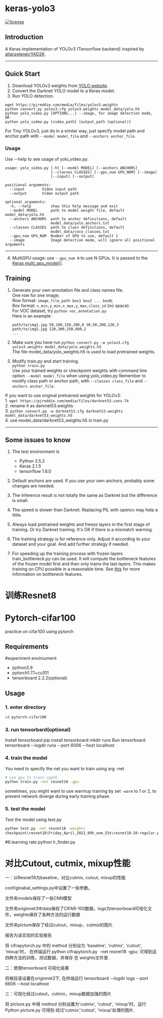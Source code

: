# keras-yolo3

[![license](https://img.shields.io/github/license/mashape/apistatus.svg)](LICENSE)

## Introduction

A Keras implementation of YOLOv3 (Tensorflow backend) inspired by [allanzelener/YAD2K](https://github.com/allanzelener/YAD2K).


---

## Quick Start

1. Download YOLOv3 weights from [YOLO website](http://pjreddie.com/darknet/yolo/).
2. Convert the Darknet YOLO model to a Keras model.
3. Run YOLO detection.

```
wget https://pjreddie.com/media/files/yolov3.weights
python convert.py yolov3.cfg yolov3.weights model_data/yolo.h5
python yolo_video.py [OPTIONS...] --image, for image detection mode, OR
python yolo_video.py [video_path] [output_path (optional)]
```

For Tiny YOLOv3, just do in a similar way, just specify model path and anchor path with `--model model_file` and `--anchors anchor_file`.

### Usage
Use --help to see usage of yolo_video.py:
```
usage: yolo_video.py [-h] [--model MODEL] [--anchors ANCHORS]
                     [--classes CLASSES] [--gpu_num GPU_NUM] [--image]
                     [--input] [--output]

positional arguments:
  --input        Video input path
  --output       Video output path

optional arguments:
  -h, --help         show this help message and exit
  --model MODEL      path to model weight file, default model_data/yolo.h5
  --anchors ANCHORS  path to anchor definitions, default
                     model_data/yolo_anchors.txt
  --classes CLASSES  path to class definitions, default
                     model_data/coco_classes.txt
  --gpu_num GPU_NUM  Number of GPU to use, default 1
  --image            Image detection mode, will ignore all positional arguments
```
---

4. MultiGPU usage: use `--gpu_num N` to use N GPUs. It is passed to the [Keras multi_gpu_model()](https://keras.io/utils/#multi_gpu_model).

## Training

1. Generate your own annotation file and class names file.  
    One row for one image;  
    Row format: `image_file_path box1 box2 ... boxN`;  
    Box format: `x_min,y_min,x_max,y_max,class_id` (no space).  
    For VOC dataset, try `python voc_annotation.py`  
    Here is an example:
    ```
    path/to/img1.jpg 50,100,150,200,0 30,50,200,120,3
    path/to/img2.jpg 120,300,250,600,2
    ...
    ```

2. Make sure you have run `python convert.py -w yolov3.cfg yolov3.weights model_data/yolo_weights.h5`  
    The file model_data/yolo_weights.h5 is used to load pretrained weights.

3. Modify train.py and start training.  
    `python train.py`  
    Use your trained weights or checkpoint weights with command line option `--model model_file` when using yolo_video.py
    Remember to modify class path or anchor path, with `--classes class_file` and `--anchors anchor_file`.

If you want to use original pretrained weights for YOLOv3:  
    1. `wget https://pjreddie.com/media/files/darknet53.conv.74`  
    2. rename it as darknet53.weights  
    3. `python convert.py -w darknet53.cfg darknet53.weights model_data/darknet53_weights.h5`  
    4. use model_data/darknet53_weights.h5 in train.py

---

## Some issues to know

1. The test environment is
    - Python 3.5.2
    - Keras 2.1.5
    - tensorflow 1.6.0

2. Default anchors are used. If you use your own anchors, probably some changes are needed.

3. The inference result is not totally the same as Darknet but the difference is small.

4. The speed is slower than Darknet. Replacing PIL with opencv may help a little.

5. Always load pretrained weights and freeze layers in the first stage of training. Or try Darknet training. It's OK if there is a mismatch warning.

6. The training strategy is for reference only. Adjust it according to your dataset and your goal. And add further strategy if needed.

7. For speeding up the training process with frozen layers train_bottleneck.py can be used. It will compute the bottleneck features of the frozen model first and then only trains the last layers. This makes training on CPU possible in a reasonable time. See [this](https://blog.keras.io/building-powerful-image-classification-models-using-very-little-data.html) for more information on bottleneck features.








# 训练Resnet8


# Pytorch-cifar100

practice on cifar100 using pytorch

## Requirements

#experiment enviroument
- python3.9
- pytorch1.7.1+cu101
- tensorboard 2.2.2(optional)


## Usage

### 1. enter directory
```bash
cd pytorch-cifar100
```

### 3. run tensorbard(optional)
Install tensorboard
pip install tensorboard
mkdir runs
Run tensorboard
tensorboard --logdir runs --port 6006 --host localhost


### 4. train the model
You need to specify the net you want to train using arg -net

```bash
# use gpu to train vgg16
python train.py -net resnet18 -gpu
```

sometimes, you might want to use warmup training by set ```-warm``` to 1 or 2, to prevent network
diverge during early training phase.


### 5. test the model
Test the model using test.py
```bash
python test.py -net resnet18 -weights
checkpoint\resnet18\Friday_April_2022_09h_oom_53s\resnet18-20-regular.ph
```

#6.learning rate
python lr_finder.py











# 对比Cutout, cutmix, mixup性能

一：以Resnet18为baseline，对比cutmix, cutout, mixup的性能

conf/gloabal_settings.py中设置了一些参数。


文件夹models保存了一些CNN模型

文件夹originnet3中data保存了CIFAR-100数据，logs为tensorboard可视化文件，weights保存了各种方法的运行数据

文件夹picture保存了经过cutout，mixup，cutmix的图片.

报告为该实验的实验报告

将 cifrapytorch.py 中的 method 分别设为 'baseline', 'cutmix', 'cutout', 'mixup'时，
在终端运行 python cifrapytorch.py  -net resnet18 -gpu; 可得到这四种方法的训练，测试数据，并保存
在 weights文件里.

二：使用tensorboard 可视化结果

将根目录设置在originnet3下, 在终端运行 tensorboard --logdir logs --port 6606 --host localhost


三：可视化经过cutout，cutmix，mixup数据加强的图片

将 picture.py 中得 method 分别设置为'cutmix', 'cutout', 'mixup'时，运行 Python picture.py 可得到 
经过’cutmix‘,'cutout', 'mixup'处理的图片.
